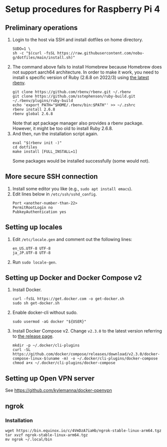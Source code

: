 # Setup procedures for Raspberry Pi 4

## Preliminary operations
1. Login to the host via SSH and install dotfiles on home directory.
    ```shell
    SUDO=1 \
    sh -c "$(curl -fsSL https://raw.githubusercontent.com/nobu-g/dotfiles/main/install.sh)"
    ```
2. The command above fails to install Homebrew because Homebrew does not support aarch64 architecture.
    In order to make it work, you need to install s specific version of Ruby (2.6.8 on 2022/3) using [the latest rbenv](https://github.com/rbenv/rbenv).
    ```shell
    git clone https://github.com/rbenv/rbenv.git ~/.rbenv
    git clone https://github.com/sstephenson/ruby-build.git ~/.rbenv/plugins/ruby-build
    echo 'export PATH="$HOME/.rbenv/bin:$PATH"' >> ~/.zshrc
    rbenv install 2.6.8
    rbenv global 2.6.8
    ```
    Note that apt package manager also provides a rbenv package. However, it might be too old to install Ruby 2.6.8.
3. And then, run the installation script again.
    ```shell
    eval "$(rbenv init -)"
    cd dotfiles
    make install [FULL_INSTALL=1]
    ```
    Some packages would be installed successfully (some would not).

## More secure SSH connection
1. Install some editor you like (e.g., `sudo apt install emacs`).
2. Edit lines below in `/etc/ssh/sshd_config`.
    ```text
    Port <another-number-than-22>
    PermitRootLogin no
    PubkeyAuthentication yes
    ```

## Setting up locales
1. Edit `/etc/locale.gen` and comment out the following lines:
    ```text
    en_US.UTF-8 UTF-8
    ja_JP.UTF-8 UTF-8
    ```
2. Run `sudo locale-gen`.

## Setting up Docker and Docker Compose v2
1. Install Docker.
    ```shell
    curl -fsSL https://get.docker.com -o get-docker.sh
    sudo sh get-docker.sh
    ```
2. Enable docker-cli without sudo.
    ```shell
    sudo usermod -aG docker "${USER}"
    ```
3. Install Docker Compose v2.
    Change `v2.3.0` to the latest version referring to [the release page](https://github.com/docker/compose/releases).
    ```shell
    mkdir -p ~/.docker/cli-plugins
    curl -SL https://github.com/docker/compose/releases/download/v2.3.0/docker-compose-linux-$(uname -m) -o ~/.docker/cli-plugins/docker-compose
    chmod a+x ~/.docker/cli-plugins/docker-compose
    ```

## Setting up Open VPN server
See https://github.com/kylemanna/docker-openvpn

## ngrok
### Installation
```shell
wget https://bin.equinox.io/c/4VmDzA7iaHb/ngrok-stable-linux-arm64.tgz
tar xvzf ngrok-stable-linux-arm64.tgz
mv ngrok ~/.local/bin
```
